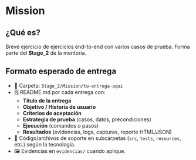 # Mission

## ¿Qué es?
Breve ejercicio de ejercicios end-to-end con varios casos de prueba. Forma parte del **Stage_2** de la mentoría.

## Formato esperado de entrega
- 📁 Carpeta: `Stage_2/Mission/tu-entrega-aqui`
- 🗒️ README.md por cada entrega con:
  - **Título de la entrega**
  - **Objetivo / Historia de usuario**
  - **Criterios de aceptación**
  - **Estrategia de prueba** (casos, datos, precondiciones)
  - **Ejecución** (comandos o pasos)
  - **Resultados** (evidencias, logs, capturas, reporte HTML/JSON)
- 🧪 Código/archivos de soporte en subcarpetas (`src`, `tests`, `resources`, etc.) según la tecnología.
- 🖼️ Evidencias en `evidencias/` cuando aplique.

